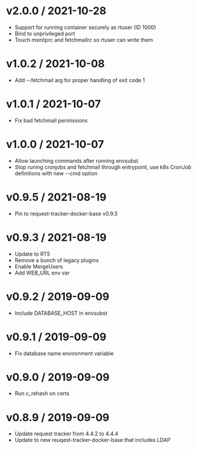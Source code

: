 
v2.0.0 / 2021-10-28
==================

  * Support for running container securely as rtuser (ID 1000)
  * Bind to unprivileged port
  * Touch msmtprc and fetchmailrc so rtuser can write them

v1.0.2 / 2021-10-08
==================

  * Add --fetchmail arg for proper handling of exit code 1

v1.0.1 / 2021-10-07
==================

  * Fix bad fetchmail permissions

v1.0.0 / 2021-10-07
==================

  * Allow launching commands after running envsubst
  * Stop runing cronjobs and fetchmail through entrypoint, use k8s CronJob definitions with new --cmd option

v0.9.5 / 2021-08-19
==================

  * Pin to request-tracker-docker-base v0.9.5

v0.9.3 / 2021-08-19
==================

  * Update to RT5
  * Remove a bunch of legacy plugins
  * Enable MergeUsers
  * Add WEB_URL env var

v0.9.2 / 2019-09-09
==================

  * Include DATABASE_HOST in envsubst

v0.9.1 / 2019-09-09
==================

  * Fix database name environment variable

v0.9.0 / 2019-09-09
==================

  * Run c_rehash on certs

v0.8.9 / 2019-09-09
==================

  * Update request tracker from 4.4.2 to 4.4.4
  * Update to new reuqest-tracker-docker-base that includes LDAP
